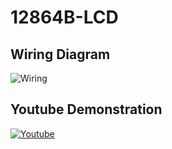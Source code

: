 ﻿# 12864B-LCD

## Wiring Diagram
![Wiring](https://github.com/elenajusto/12864B-LCD/assets/56148816/3755bae5-d0fe-4aea-8e04-5081922ec206)

## Youtube Demonstration
[![Youtube](https://img.youtube.com/vi/1tSStc_f65M/0.jpg)](https://www.youtube.com/watch?v=1tSStc_f65M)

